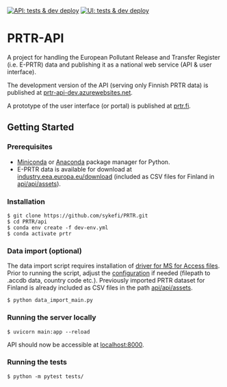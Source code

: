 [![API: tests & dev deploy](https://github.com/sykefi/PRTR/workflows/API%3A%20tests%20%26%20dev%20deploy/badge.svg)](https://github.com/sykefi/PRTR/actions)
[![UI: tests & dev deploy](https://github.com/sykefi/PRTR/workflows/UI%3A%20tests%20%26%20dev%20deploy/badge.svg)](https://github.com/sykefi/PRTR/actions)

# PRTR-API
A project for handling the European Pollutant Release and Transfer Register (i.e. E-PRTR) data and publishing it as a national web service (API & user interface).

The development version of the API (serving only Finnish PRTR data) is published at [prtr-api-dev.azurewebsites.net](https://prtr-api-dev.azurewebsites.net/docs).

A prototype of the user interface (or portal) is published at [prtr.fi](http://prtr.fi/).

## Getting Started
### Prerequisites
- [Miniconda](https://docs.conda.io/en/latest/miniconda.html) or [Anaconda](https://www.anaconda.com/products/individual) package manager for Python. 
- E-PRTR data is available for download at [industry.eea.europa.eu/download](https://industry.eea.europa.eu/download) (included as CSV files for Finland in [api/api/assets](api/api/assets)).

### Installation
```
$ git clone https://github.com/sykefi/PRTR.git
$ cd PRTR/api
$ conda env create -f dev-env.yml
$ conda activate prtr
```
### Data import (optional)
The data import script requires installation of [driver for MS for Access files](https://www.microsoft.com/en-us/download/details.aspx?id=54920). Prior to running the script, adjust the [configuration](api/data_import/conf.py) if needed (filepath to .accdb data, country code etc.). Previously imported PRTR dataset for Finland is already included as CSV files in the path [api/api/assets](api/api/assets). 
```
$ python data_import_main.py
```

### Running the server locally
```
$ uvicorn main:app --reload
```
API should now be accessible at [localhost:8000](http://localhost:8000/).

### Running the tests
```
$ python -m pytest tests/
```
